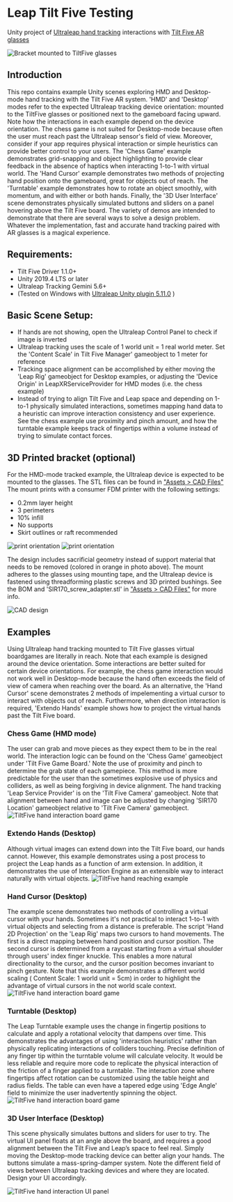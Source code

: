 # Leap Tilt Five Testing
 Unity project of [Ultraleap hand tracking](https://www.ultraleap.com/tracking/) interactions with [Tilt Five AR glasses](https://www.tiltfive.com/)

![Bracket mounted to TiltFive glasses](imgs/leap-tiltfive-header.jpg)

## Introduction
 This repo contains example Unity scenes exploring HMD and Desktop-mode hand tracking with the Tilt Five AR system. 'HMD' and 'Desktop' modes refer to the expected Ultraleap tracking device orientation: mounted to the TiltFive glasses or positioned next to the gameboard facing upward. Note how the interactions in each example depend on the device orientation. The chess game is not suited for Desktop-mode because often the user must reach past the Ultraleap sensor's field of view. Moreover, consider if your app requires physical interaction or simple heuristics can provide better control to your users. The 'Chess Game' example demonstrates grid-snapping and object highlighting to provide clear feedback in the absence of haptics when interacting 1-to-1 with virtual world. The 'Hand Cursor' example demonstrates two methods of projecting hand position onto the gameboard, great for objects out of reach. The 'Turntable' example demonstrates how to rotate an object smoothly, with momentum, and with either or both hands. Finally, the '3D User Interface' scene demonstrates physically simulated buttons and sliders on a panel hovering above the Tilt Five board. The variety of demos are intended to demonstrate that there are several ways to solve a design problem. Whatever the implementation, fast and accurate hand tracking paired with AR glasses is a magical experience.

## Requirements:
 - Tilt Five Driver 1.1.0+
 - Unity 2019.4 LTS or later
 - Ultraleap Tracking Gemini 5.6+
 - (Tested on Windows with [Ultraleap Unity plugin 5.11.0](https://github.com/ultraleap/UnityPlugin/releases/) )

## Basic Scene Setup:
 - If hands are not showing, open the Ultraleap Control Panel to check if image is inverted
 - Ultraleap tracking uses the scale of 1 world unit = 1 real world meter. Set the 'Content Scale' in Tilt Five Manager' gameobject to 1 meter for reference
 - Tracking space alignment can be accomplished by either moving the 'Leap Rig' gameobject for Desktop examples, or adjusting the 'Device Origin' in LeapXRServiceProvider for HMD modes (i.e. the chess example)
 - Instead of trying to align Tilt Five and Leap space and depending on 1-to-1 physically simulated interactions, sometimes mapping hand data to a heuristic can improve interaction consistency and user experience. See the chess example use proximity and pinch amount, and how the turntable example keeps track of fingertips within a volume instead of trying to simulate contact forces. 

## 3D Printed bracket (optional)
 For the HMD-mode tracked example, the Ultraleap device is expected to be mounted to the glasses. The STL files can be found in ["Assets > CAD Files"](/Assets/CAD%20Files) The mount prints with a consumer FDM printer with the following settings:
 - 0.2mm layer height
 - 3 perimeters
 - 10% infill
 - No supports
 - Skirt outlines or raft recommended

![print orientation](imgs/tiltfive_mount2_printOrientation3.PNG)
![print orientation](imgs/print_post.jpg)

 The design includes sacrificial geometry instead of support material that needs to be removed (colored in orange in photo above). The mount adheres to the glasses using mounting tape, and the Ultraleap device is fastened using threadforming plastic screws and 3D printed bushings. See the BOM and 'SIR170_screw_adapter.stl' in ["Assets > CAD Files"](/Assets/CAD%20Files) for more info.

![CAD design](imgs/tiltfive_CAD_Assm.PNG)

## Examples

 Using Ultraleap hand tracking mounted to Tilt Five glasses virtual boardgames are literally in reach. Note that each example is designed around the device orientation. Some interactions are better suited for certain device orientations. For example, the chess game interaction would not work well in Desktop-mode because the hand often exceeds the field of view of camera when reaching over the board. As an alternative, the 'Hand Cursor' scene demonstrates 2 methods of impelementing a virtual cursor to interact with objects out of reach. Furthermore, when direction interaction is required, 'Extendo Hands' example shows how to project the virtual hands past the Tilt Five board.

### Chess Game (HMD mode)
 The user can grab and move pieces as they expect them to be in the real world. The interaction logic can be found on the 'Chess Game' gameobject under 'Tilt Five Game Board.' Note the use of proximity and pinch to determine the grab state of each gamepiece. This method is more predictable for the user than the sometimes explosive use of physics and colliders, as well as being forgiving in device alignment. The hand tracking 'Leap Service Provider' is on the 'Tilt Five Camera' gameobject. Note that alignment between hand and image can be adjusted by changing 'SIR170 Location' gameobject relative to 'Tilt Five Camera' gameobject.
![TiltFive hand interaction board game](imgs/hmd_interaction.gif)

### Extendo Hands (Desktop)
 Although virtual images can extend down into the Tilt Five board, our hands cannot. However, this example demonstrates using a post process to project the Leap hands as a function of arm extension. In addition, it demonstrates the use of Interaction Engine as an extensible way to interact naturally with virtual objects.
![TiltFive hand reaching example](imgs.extendohands.gif)

### Hand Cursor (Desktop)
 The example scene demonstrates two methods of controlling a virtual cursor with your hands. Sometimes it's not practical to interact 1-to-1 with virtual objects and selecting from a distance is preferable. The script 'Hand 2D Projection' on the 'Leap Rig' maps two cursors to hand movements. The first is a direct mapping between hand position and cursor position. The second cursor is determined from a raycast starting from a virtual shoulder through users' index finger knuckle. This enables a more natural directionality to the cursor, and the cursor position becomes invariant to pinch gesture. Note that this example demonstrates a different world scaling ( Content Scale: 1 world unit = 5cm) in order to highlight the advantage of virtual cursors in the not world scale context.
![TiltFive hand interaction board game](imgs/handcursor.gif)

### Turntable (Desktop)
 The Leap Turntable example uses the change in fingertip positions to calculate and apply a rotational velocity that dampens over time. This demonstrates the advantages of using 'interaction heuristics' rather than physically replicating interactions of colliders touching. Precise definition of any finger tip within the turntable volume will calculate velocity. It would be less reliable and require more code to replicate the physical interaction of the friction of a finger applied to a turntable. The interaction zone where fingertips affect rotation can be customized using the table height and radius fields. The table can even have a tapered edge using 'Edge Angle' field to minimize the user inadvertently spinning the object.
![TiltFive hand interaction board game](imgs/turntable.gif)

### 3D User Interface (Desktop)
 This scene physically simulates buttons and sliders for user to try. The virtual UI panel floats at an angle above the board, and requires a good alignment between the Tilt Five and Leap’s space to feel real. Simply moving the Desktop-mode tracking device can better align your hands. The buttons simulate a mass-spring-damper system. Note the different field of views between Ultraleap tracking devices and where they are located. Design your UI accordingly.

![TiltFive hand interaction UI panel](imgs/3dui.gif)

 